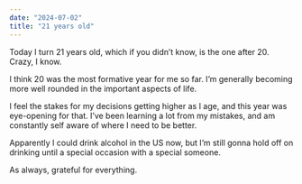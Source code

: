 ```yaml
---
date: "2024-07-02"
title: "21 years old"
---
```


Today I turn 21 years old, which if you didn’t know, is the one after 20. Crazy, I know.

I think 20 was the most formative year for me so far. I’m generally becoming more well rounded in the important aspects of life.

I feel the stakes for my decisions getting higher as I age, and this year was eye-opening for that. I’ve been learning a lot from my mistakes, and am constantly self aware of where I need to be better.

Apparently I could drink alcohol in the US now, but I’m still gonna hold off on drinking until a special occasion with a special someone.

As always, grateful for everything.
